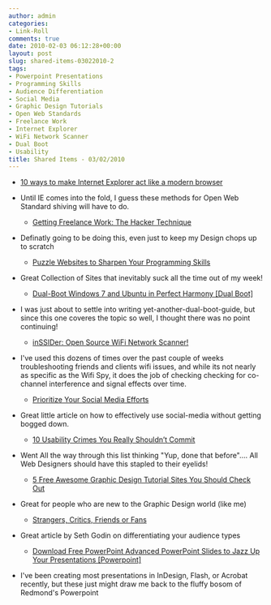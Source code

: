 ```yaml
---
author: admin
categories:
- Link-Roll
comments: true
date: 2010-02-03 06:12:28+00:00
layout: post
slug: shared-items-03022010-2
tags:
- Powerpoint Presentations
- Programming Skills
- Audience Differentiation
- Social Media
- Graphic Design Tutorials
- Open Web Standards
- Freelance Work
- Internet Explorer
- WiFi Network Scanner
- Dual Boot
- Usability
title: Shared Items - 03/02/2010
---
```



  * [10 ways to make Internet Explorer act like a modern browser](http://www.catswhocode.com/blog/10-ways-to-make-internet-explorer-act-like-a-modern-browser)
  
- Until IE comes into the fold, I guess these methods for Open Web Standard shiving will have to do.
  * [Getting Freelance Work: The Hacker Technique](http://feedproxy.google.com/~r/FreelanceSwitch/~3/srVkNwkIeOc/)
  
- Definatly going to be doing this, even just to keep my Design chops up to scratch
  * [Puzzle Websites to Sharpen Your Programming Skills](http://sixrevisions.com/resources/10-puzzle-websites-to-sharpen-your-programming-skills/)
  
- Great Collection of Sites that inevitably suck all the time out of my week!
  * [Dual-Boot Windows 7 and Ubuntu in Perfect Harmony [Dual Boot]](http://feeds.gawker.com/~r/lifehacker/full/~3/jh-EAd8oN1o/dual+boot-windows-7-and-ubuntu-in-perfect-harmony)
  
- I was just about to settle into writing yet-another-dual-boot-guide, but since this one coveres the topic so well, I thought there was no point continuing!
  * [inSSIDer: Open Source WiFi Network Scanner!](http://feedproxy.google.com/~r/PenTestIT/~3/T2H6shQ9nIY/)
  
- I've used this dozens of times over the past couple of weeks troubleshooting friends and clients wifi issues, and while its not nearly as specific as the Wifi Spy, it does the job of checking checking for co-channel interference and signal effects over time.
  * [Prioritize Your Social Media Efforts](http://feedproxy.google.com/~r/chrisbrogandotcom/~3/9C8xHQE6pY4/)
  
- Great little article on how to effectively use social-media without getting bogged down.
  * [10 Usability Crimes You Really Shouldn’t Commit](http://line25.com/articles/10-usability-crimes-you-really-shouldnt-commit)
  
- Went All the way through this list thinking "Yup, done that before".... All Web Designers should have this stapled to their eyelids!
  * [5 Free Awesome Graphic Design Tutorial Sites You Should Check Out](http://feedproxy.google.com/~r/Makeuseof/~3/oGp1IOFmIJs/)
  
- Great for people who are new to the Graphic Design world (like me)
  * [Strangers, Critics, Friends or Fans](http://feedproxy.google.com/~r/typepad/sethsmainblog/~3/AAy8EI9rw0A/strangers-critics-friends-or-fans.html)
  
- Great article by Seth Godin on differentiating your audience types
  * [Download Free PowerPoint Advanced PowerPoint Slides to Jazz Up Your  Presentations [Powerpoint]](http://feeds.gawker.com/~r/lifehacker/full/~3/UcdS0_cieyM/download-free-powerpoint-advanced-powerpoint-slides-to-jazz-up-your-presentations)
  
- I've been creating most presentations in InDesign, Flash, or Acrobat recently, but these just might draw me back to the fluffy bosom of Redmond's Powerpoint
